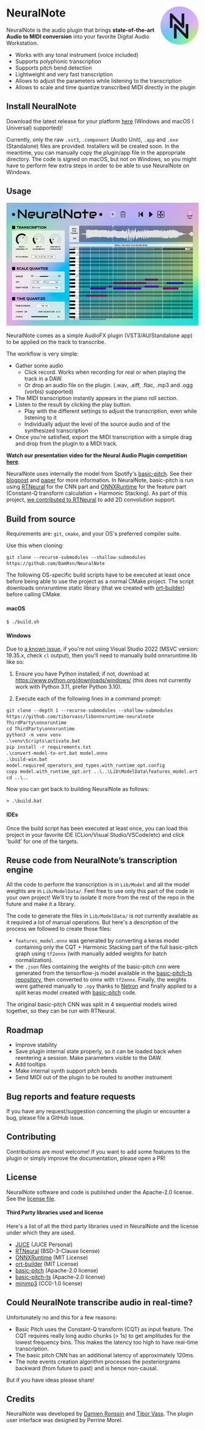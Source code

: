 # NeuralNote <img style="float: right;" src="NeuralNote/Assets/logo.png" width="100" />

NeuralNote is the audio plugin that brings **state-of-the-art Audio to MIDI conversion** into
your favorite Digital Audio Workstation.

- Works with any tonal instrument (voice included)
- Supports polyphonic transcription
- Supports pitch bend detection
- Lightweight and very fast transcription
- Allows to adjust the parameters while listening to the transcription
- Allows to scale and time quantize transcribed MIDI directly in the plugin

## Install NeuralNote

Download the latest release for your platform [here](https://github.com/DamRsn/NeuralNote/releases) (Windows and macOS (
Universal) supported)!

Currently, only the raw `.vst3`, `.component` (Audio Unit), `.app` and `.exe` (Standalone) files are provided.
Installers will be created soon. In the meantime, you can manually copy the plugin/app file in the appropriate
directory. The code is signed on macOS, but not on Windows, so you might have to perform few extra steps in order to be
able to use NeuralNote on Windows.

## Usage

![UI](NeuralNote_UI.png)

NeuralNote comes as a simple AudioFX plugin (VST3/AU/Standalone app) to be applied on the track to transcribe.

The workflow is very simple:

- Gather some audio
    - Click record. Works when recording for real or when playing the track in a DAW.
    - Or drop an audio file on the plugin. (.wav, .aiff, .flac, .mp3 and .ogg (vorbis) supported)
- The MIDI transcription instantly appears in the piano roll section.
- Listen to the result by clicking the play button.
    - Play with the different settings to adjust the transcription, even while listening to it
    - Individually adjust the level of the source audio and of the synthesized transcription
- Once you're satisfied, export the MIDI transcription with a simple drag and drop from the plugin to a MIDI track.

**Watch our presentation video for the Neural Audio Plugin
competition [here](https://www.youtube.com/watch?v=6_MC0_aG_DQ)**.

NeuralNote uses internally the model from Spotify's [basic-pitch](https://github.com/spotify/basic-pitch). See
their [blogpost](https://engineering.atspotify.com/2022/06/meet-basic-pitch/)
and [paper](https://arxiv.org/abs/2203.09893) for more information. In NeuralNote, basic-pitch is run
using [RTNeural](https://github.com/jatinchowdhury18/RTNeural) for the CNN part
and [ONNXRuntime](https://github.com/microsoft/onnxruntime) for the feature part (Constant-Q transform calculation +
Harmonic Stacking).
As part of this project, [we contributed to RTNeural](https://github.com/jatinchowdhury18/RTNeural/pull/89) to add 2D
convolution support.

## Build from source

Requirements are: `git`, `cmake`, and your OS's preferred compiler suite.

Use this when cloning:

```
git clone --recurse-submodules --shallow-submodules https://github.com/DamRsn/NeuralNote
 ```

The following OS-specific build scripts have to be executed at least once before being able to use the project as a
normal CMake project. The script downloads onnxruntime static library (that we created
with [ort-builder](https://github.com/olilarkin/ort-builder)) before calling CMake.

#### macOS

```
$ ./build.sh
```

#### Windows

Due to [a known issue](https://github.com/DamRsn/NeuralNote/issues/21), if you're not using Visual Studio 2022 (MSVC
version: 19.35.x, check `cl` output), then you'll need to manually build onnxruntime.lib like so:

1. Ensure you have Python installed; if not, download at https://www.python.org/downloads/windows/ (this does not
   currently work with Python 3.11, prefer Python 3.10).

2. Execute each of the following lines in a command prompt:

```
git clone --depth 1 --recurse-submodules --shallow-submodules https://github.com/tiborvass/libonnxruntime-neuralnote ThirdParty\onnxruntime
cd ThirdParty\onnxruntime
python3 -m venv venv
.\venv\Scripts\activate.bat
pip install -r requirements.txt
.\convert-model-to-ort.bat model.onnx
.\build-win.bat model.required_operators_and_types.with_runtime_opt.config
copy model.with_runtime_opt.ort ..\..\Lib\ModelData\features_model.ort
cd ..\..
```

Now you can get back to building NeuralNote as follows:

```
> .\build.bat
```

#### IDEs

Once the build script has been executed at least once, you can load this project in your favorite IDE
(CLion/Visual Studio/VSCode/etc) and click 'build' for one of the targets.

## Reuse code from NeuralNote’s transcription engine

All the code to perform the transcription is in `Lib/Model` and all the model weights are in `Lib/ModelData/`. Feel free
to use only this part of the code in your own project! We'll try to isolate it more from the rest of the repo in the
future and make it a library.

The code to generate the files in `Lib/ModelData/` is not currently available as it required a lot of manual operations.
But here's a description of the process we followed to create those files:

- `features_model.onnx` was generated by converting a keras model containing only the CQT + Harmonic Stacking part of
  the full basic-pitch graph using `tf2onnx` (with manually added weights for batch normalization).
- the `.json` files containing the weights of the basic-pitch cnn were generated from the tensorflow-js model available
  in the [basic-pitch-ts repository](https://github.com/spotify/basic-pitch-ts), then converted to onnx with `tf2onnx`.
  Finally, the weights were gathered manually to `.npy` thanks to [Netron](https://netron.app/) and finally applied to a
  split keras model created with [basic-pitch](https://github.com/spotify/basic-pitch) code.

The original basic-pitch CNN was split in 4 sequential models wired together, so they can be run with RTNeural.

## Roadmap

- Improve stability
- Save plugin internal state properly, so it can be loaded back when reentering a session. Make parameters visible to
  the DAW.
- Add tooltips
- Make internal synth support pitch bends
- Send MIDI out of the plugin to be routed to another instrument

## Bug reports and feature requests

If you have any request/suggestion concerning the plugin or encounter a bug, please file a GitHub issue.

## Contributing

Contributions are most welcome! If you want to add some features to the plugin or simply improve the documentation,
please open a PR!

## License

NeuralNote software and code is published under the Apache-2.0 license. See the [license file](LICENSE).

#### Third Party libraries used and license

Here's a list of all the third party libraries used in NeuralNote and the license under which they are used.

- [JUCE](https://juce.com/) (JUCE Personal)
- [RTNeural](https://github.com/jatinchowdhury18/RTNeural) (BSD-3-Clause license)
- [ONNXRuntime](https://github.com/microsoft/onnxruntime) (MIT License)
- [ort-builder](https://github.com/olilarkin/ort-builder) (MIT License)
- [basic-pitch](https://github.com/spotify/basic-pitch) (Apache-2.0 license)
- [basic-pitch-ts](https://github.com/spotify/basic-pitch-ts) (Apache-2.0 license)
- [minimp3](https://github.com/lieff/minimp3) (CC0-1.0 license)

## Could NeuralNote transcribe audio in real-time?

Unfortunately no and this for a few reasons:

- Basic Pitch uses the Constant-Q transform (CQT) as input feature. The CQT requires really long audio chunks (> 1s) to
  get amplitudes for the lowest frequency bins. This makes the latency too high to have real-time transcription.
- The basic pitch CNN has an additional latency of approximately 120ms.
- The note events creation algorithm processes the posteriorgrams backward (from future to past) and is hence
  non-causal.

But if you have ideas please share!

## Credits

NeuralNote was developed by [Damien Ronssin](https://github.com/DamRsn) and [Tibor Vass](https://github.com/tiborvass).
The plugin user interface was designed by Perrine Morel.